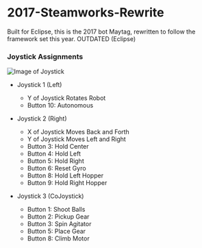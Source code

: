 # 2017-Steamworks-Rewrite
Built for Eclipse, this is the 2017 bot Maytag, rewritten to follow the framework set this year. OUTDATED (Eclipse)

### Joystick Assignments

  ![Image of Joystick](https://github.com/teamresistance/RolloverBot-2019/blob/master/RO/images/joystick360.jpg)
  
  * Joystick 1 (Left)
    * Y of Joystick Rotates Robot
    * Button 10: Autonomous
    
  * Joystick 2 (Right)
    * X of Joystick Moves Back and Forth
    * Y of Joystick Moves Left and Right
    * Button 3: Hold Center
    * Button 4: Hold Left
    * Button 5: Hold Right
    * Button 6: Reset Gyro
    * Button 8: Hold Left Hopper
    * Button 9: Hold Right Hopper
    
  * Joystick 3 (CoJoystick)
    * Button 1: Shoot Balls
    * Button 2: Pickup Gear
    * Button 3: Spin Agitator
    * Button 5: Place Gear
    * Button 8: Climb Motor
